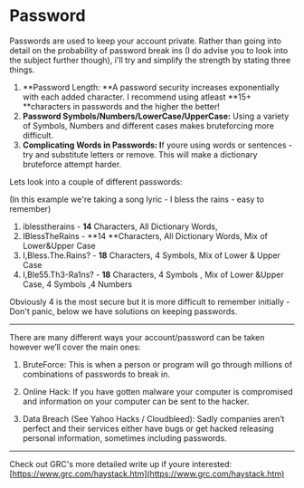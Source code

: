 # **Password**

Passwords are used to keep your account private. Rather than going into detail on the probability of password break ins \(I do advise you to look into the subject further though\), i'll try and simplify the strength by stating three things.

1. **Password Length: **A password security increases exponentially with each added character. I recommend using atleast **15+ **characters in passwords and the higher the better!
2. **Password Symbols/Numbers/LowerCase/UpperCase:** Using a variety of Symbols, Numbers and different cases makes bruteforcing more difficult.
3. **Complicating Words in Passwords: I**f youre using words or sentences - try and substitute letters or remove. This will make a dictionary bruteforce attempt harder.

Lets look into a couple of different passwords:

\(In this example we're taking a song lyric - I bless the rains - easy to remember\)

1. iblesstherains - **14** Characters, All Dictionary Words,
2. IBlessTheRains - **14 **Characters, All Dictionary Words, Mix of Lower&Upper Case
3. I,Bless.The.Rains? - **18** Characters, 4 Symbols, Mix of Lower & Upper Case
4. I,Ble55.Th3-Ra1ns? - **18** Characters, 4 Symbols , Mix of Lower &Upper Case, 4 Symbols ,4 Numbers

Obviously 4 is the most secure but it is more difficult to remember initially - Don't panic, below we have solutions on keeping passwords.

---

There are many different ways your account/password can be taken however we’ll cover the main ones:

1. BruteForce: This is when a person or program will go through millions of combinations of passwords to break in.

2. Online Hack: If you have gotten malware your computer is compromised and information on your computer can be sent to the hacker.

3. Data Breach \(See Yahoo Hacks / Cloudbleed\): Sadly companies aren’t perfect and their services either have bugs or get hacked releasing personal information, sometimes including passwords.

---



Check out GRC's more detailed write up if youre interested: [https://www.grc.com/haystack.htm](https://www.grc.com/haystack.htm)

### 



